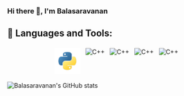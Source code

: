 ### Hi there 👋, I'm Balasaravanan


## 🧰 Languages and Tools:
<p align="center">
<img src="https://raw.githubusercontent.com/github/explore/80688e429a7d4ef2fca1e82350fe8e3517d3494d/topics/python/python.png" alt="Python" height="60" style="vertical-align:top; margin:4px">
<img src="https://upload.wikimedia.org/wikipedia/commons/thumb/1/18/ISO_C%2B%2B_Logo.svg/640px-ISO_C%2B%2B_Logo.svg.png" alt="C++" height="60" style="vertical-align:top; margin:4px">
<img src="https://cdn-images-1.medium.com/max/1200/1*5-aoK8IBmXve5whBQM90GA.png" alt="C++" height="60" style="vertical-align:top; margin:4px">
<img src="https://upload.wikimedia.org/wikipedia/commons/thumb/a/a7/React-icon.svg/330px-React-icon.svg.png" alt="C++" height="60" style="vertical-align:top; margin:4px">
<img src="https://upload.wikimedia.org/wikipedia/commons/thumb/d/d9/Node.js_logo.svg/1200px-Node.js_logo.svg.png" alt="C++" height="60" style="vertical-align:top; margin:4px">

</p>

<!--
**balasaravanan3502/balasaravanan3502** is a ✨ _special_ ✨ repository because its `README.md` (this file) appears on your GitHub profile.

Here are some ideas to get you started:

- 🔭 I’m currently working on ...
- 🌱 I’m currently learning ...
- 👯 I’m looking to collaborate on ...
- 🤔 I’m looking for help with ...
- 💬 Ask me about ...
- 📫 How to reach me: ...
- 😄 Pronouns: ...
- ⚡ Fun fact: ...
-->


![Balasaravanan's GitHub stats](https://github-readme-stats.vercel.app/api?username=balasaravanan3502&show_icons=true&theme=radical)
